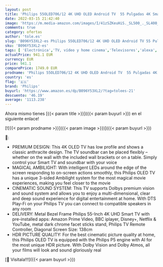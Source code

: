 ```yaml
---
layout: post
title: 'Philips 55OLED706/12 4K UHD OLED Android TV  55 Pulgadas 4K Smart TV con Ambilight  Imagen Vibrante HDR  Dolby Vision cinematográfico y Sonido Atmos  Compatible con Google Assistant y Alexa'
date: 2022-03-15 21:42:40
image: 'https://m.media-amazon.com/images/I/41zSZKeuHiS._SL500_._SL400_.jpg'
comments: true
category: ofertas
author: 'tole.es'
slug: 'B096Y53XL2-es Philips 55OLED706/12 4K UHD OLED Android TV 55 Pulgadas 4K...'
sku: 'B096Y53XL2-es'
tags: [ 'Electrónica','TV, vídeo y home cinema','Televisores','alexa','philips', ]
actualPrice: 941.1 EUR
currency: EUR
price: 941.1
comparePrice: 1749.0 EUR
prodname: 'Philips 55OLED706/12 4K UHD OLED Android TV  55 Pulgadas 4K Smart TV con Ambilight  Imagen Vibrante HDR  Dolby Vision cinematográfico y Sonido Atmos  Compatible con Google Assistant y Alexa'
country: 'es'
flag: '🇪🇸'
brand: 'Philips'
buyurl: 'https://www.amazon.es/dp/B096Y53XL2/?tag=tolees-21'
descuento: '46.19'
average: '1113.238'
---
```


Ahora mismo tienes [{{< param title >}}]({{< param buyurl >}}) en el siguiente enlace!

[![{{< param prodname >}}]({{< param image >}})]({{< param buyurl >}})

🔎:

- PREMIUM DESIGN: This 4K OLED TV has low profile and shows a classic anthracite design. The TV soundbar can be placed flexibly – whether on the wall with the included wall brackets or on a table. Simply control your Smart TV and soundbar with your voice
- MAGICAL AMBILIGHT: With intelligent LEDs around the edge of the screen responding to on-screen actions smoothly, this Philips OLED TV has a unique 3-sided Ambilight system for the most magical movie experiences, making you feel closer to the movie
- CINEMATIC SOUND SYSTEM: This TV supports Dolbys premium vision and sound system and allows you to enjoy a multi-dimensional, clear and deep sound experience for digital entertainment at home. With DTS Play-Fi on your Philips TV you can connect to compatible speakers in any room
- DELIVERY: Metal Bezel Frame Philips 55-Inch 4K UHD Smart TV with pre-installed apps: Amazon Prime Video, BBC iplayer, Disney+, Netflix & YouTube, metal dark chrome facet sticks stand, Philips TV Remote Controller, Diagonal Screen Size: 138cm
- HDR PICTURE QUALITY: For the best cinematic picture quality at home, this Philips OLED TV is equipped with the Philips P5 engine with AI for the most unique HDR picture. With Dolby Vision and Dolby Atmos, all your films will look and sound gloriously real

[🛒 Visítala!!!]({{< param buyurl >}})
